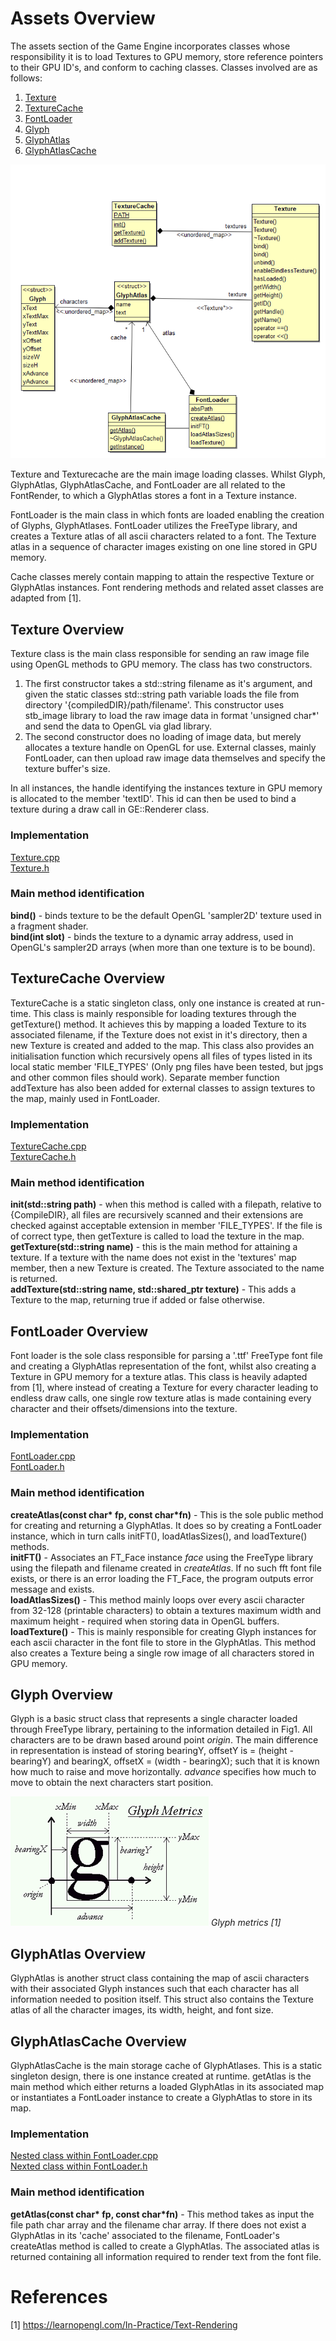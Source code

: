 # Assets Overview  
The assets section of the Game Engine incorporates classes whose responsibility it is to load Textures to GPU memory, store reference pointers to their GPU ID's, and conform to caching classes. Classes involved are as follows:

1. [Texture](#Texture)  
2. [TextureCache](#TextureCache) 
3. [FontLoader](#FontLoader)   
4. [Glyph](#Glyph)  
5. [GlyphAtlas](#GlyphAtlas)  
6. [GlyphAtlasCache](#GlyphAtlasCache)  
  
![classDiag](classDiag.png)

Texture and Texturecache are the main image loading classes. Whilst Glyph, GlyphAtlas, GlyphAtlasCache, and FontLoader are all related to the FontRender, to which a GlyphAtlas stores a font in a Texture instance.  
  
FontLoader is the main class in which fonts are loaded enabling the creation of Glyphs, GlyphAtlases. FontLoader utilizes the FreeType library, and creates a Texture atlas of all ascii characters related to a font. The Texture atlas in a sequence of character images existing on one line stored in GPU memory.
  
Cache classes merely contain mapping to attain the respective Texture or GlyphAtlas instances. Font rendering methods and related asset classes are adapted from [1].  
  
## Texture Overview <a name = "Texture"></a>
Texture class is the main class responsible for sending an raw image file using OpenGL methods to GPU memory. The class has two constructors. 

1. The first constructor takes a std::string filename as it's argument, and given the static classes std::string path variable loads the file from directory '{compiledDIR}/path/filename'. This constructor uses stb_image library to load the raw image data in format 'unsigned char\*' and send the data to OpenGL via glad library.  
2. The second constructor does no loading of image data, but merely allocates a texture handle on OpenGL for use. External classes, mainly FontLoader, can then upload raw image data themselves and specify the texture buffer's size.  
  
In all instances, the handle identifying the instances texture in GPU memory is allocated to the member 'textID'. This id can then be used to bind a texture during a draw call in GE::Renderer class.

### Implementation  
[Texture.cpp](https://cseegit.essex.ac.uk/ce301_2020/ce301_allport_michael_s/-/blob/master/GameEngine/src/GE/Graphics/Texture.cpp)  
[Texture.h](https://cseegit.essex.ac.uk/ce301_2020/ce301_allport_michael_s/-/blob/master/GameEngine/src/GE/Graphics/Texture.h)  

### Main method identification  
**bind()** - binds texture to be the default OpenGL 'sampler2D' texture used in a fragment shader.  
**bind(int slot)** - binds the texture to a dynamic array address, used in OpenGL's sampler2D arrays (when more than one texture is to be bound).  
  
## TextureCache Overview <a name = "TextureCache"></a>  
TextureCache is a static singleton class, only one instance is created at run-time. This class is mainly responsible for loading textures through the getTexture() method. It achieves this by mapping a loaded Texture to its associated filename, if the Texture does not exist in it's directory, then a new Texture is created and added to the map. This class also provides an initialisation function which recursively opens all files of types listed in its local static member 'FILE_TYPES' (Only png files have been tested, but jpgs and other common files should work). Separate member function addTexture has also been added for external classes to assign textures to the map, mainly used in FontLoader.  

### Implementation  
[TextureCache.cpp](https://cseegit.essex.ac.uk/ce301_2020/ce301_allport_michael_s/-/blob/master/GameEngine/src/GE/Graphics/TextureCache.cpp)  
[TextureCache.h](https://cseegit.essex.ac.uk/ce301_2020/ce301_allport_michael_s/-/blob/master/GameEngine/src/GE/Graphics/TextureCache.h)  

### Main method identification  
**init(std::string path)** - when this method is called with a filepath, relative to {CompileDIR}, all files are recursively scanned and their extensions are checked against acceptable extension in member 'FILE_TYPES'. If the file is of correct type, then getTexture is called to load the texture in the map.  
**getTexture(std::string name)** - this is the main method for attaining a texture. If a texture with the name does not exist in the 'textures' map member, then a new Texture is created. The Texture associated to the name is returned.  
**addTexture(std::string name, std::shared_ptr<Texture> texture)** - This adds a Texture to the map, returning true if added or false otherwise.

## FontLoader Overview<a name = "FontLoader"></a>
Font loader is the sole class responsible for parsing a '.ttf' FreeType font file and creating a GlyphAtlas representation of the font, whilst also creating a Texture in GPU memory for a texture atlas. This class is heavily adapted from [1], where instead of creating a Texture for every character leading to endless draw calls, one single row texture atlas is made containing every character and their offsets/dimensions into the texture. 
  
### Implementation  
[FontLoader.cpp](https://cseegit.essex.ac.uk/ce301_2020/ce301_allport_michael_s/-/blob/master/GameEngine/src/GE/Graphics/FontLoader.cpp)  
[FontLoader.h](https://cseegit.essex.ac.uk/ce301_2020/ce301_allport_michael_s/-/blob/master/GameEngine/src/GE/Graphics/FontLoader.h)  
  
### Main method identification
**createAtlas(const char\* fp, const char\*fn)** - This is the sole public method for creating and returning a GlyphAtlas. It does so by creating a FontLoader instance, which in turn calls initFT(), loadAtlasSizes(), and loadTexture() methods.  
**initFT()** - Associates an FT_Face instance *face* using the FreeType library using the filepath and filename created in *createAtlas*. If no such fft font file exists, or there is an error loading the FT_Face, the program outputs error message and exists.  
**loadAtlasSizes()** - This method mainly loops over every ascii character from 32-128 (printable characters) to obtain a textures maximum width and maximum height - required when storing data in OpenGL buffers.  
**loadTexture()** - This is mainly responsible for creating Glyph instances for each ascii character in the font file to store in the GlyphAtlas. This method also creates a Texture being a single row image of all characters stored in GPU memory.  

## Glyph Overview <a name = "Glyph"></a>  
Glyph is a basic struct class that represents a single character loaded through FreeType library, pertaining to the information detailed in Fig1. All characters are to be drawn based around point *origin*. The main difference in representation is instead of storing bearingY, offsetY is = (height - bearingY) and bearingX, offsetX = (width - bearingX); such that it is known how much to raise and move horizontally. *advance* specifies how much to move to obtain the next characters start position.  
  
![Glyph](glyph.png)
*Glyph metrics [1]*  

## GlyphAtlas Overview<a name = "GlyphAtlas"></a>  
GlyphAtlas is another struct class containing the map of ascii characters with their associated Glyph instances such that each character has all information needed to position itself. This struct also contains the Texture atlas of all the character images, its width, height, and font size.  
  
## GlyphAtlasCache Overview<a name = "GlyphAtlasCache"></a>  
GlyphAtlasCache is the main storage cache of GlyphAtlases. This is a static singleton design, there is one instance created at runtime. getAtlas is the main method which either returns a loaded GlyphAtlas in its associated map or instantiates a FontLoader instance to create a GlyphAtlas to store in its map.  

### Implementation  
[Nested class within FontLoader.cpp](https://cseegit.essex.ac.uk/ce301_2020/ce301_allport_michael_s/-/blob/master/GameEngine/src/GE/Graphics/FontLoader.cpp)  
[Nexted class within FontLoader.h](https://cseegit.essex.ac.uk/ce301_2020/ce301_allport_michael_s/-/blob/master/GameEngine/src/GE/Graphics/FontLoader.h)  
  
### Main method identification  
**getAtlas(const char\* fp, const char\*fn)** - This method takes as input the file path char array and the filename char array. If there does not exist a GlyphAtlas in its 'cache' associated to the filename, FontLoader's createAtlas method is called to create a GlyphAtlas. The associated atlas is returned containing all information required to render text from the font file.  

# References  
[1] https://learnopengl.com/In-Practice/Text-Rendering  
